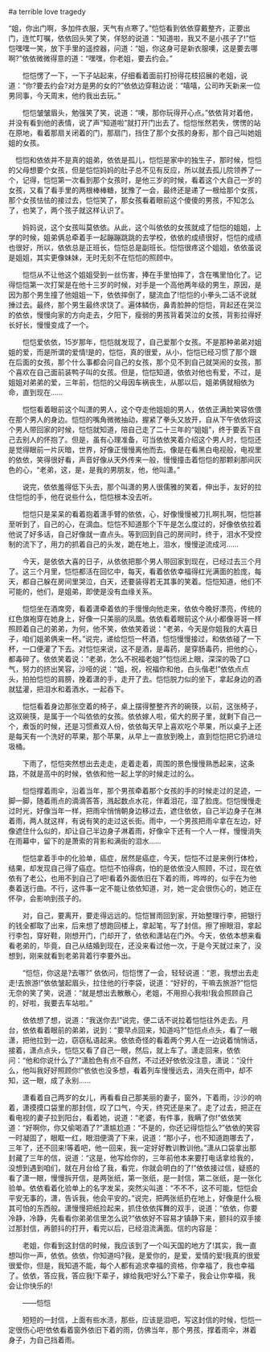 #a terrible love tragedy

“姐，你出门啊，多加件衣服，天气有点寒了。”恺恺看到依依穿戴整齐，正要出门，连忙叮嘱，依依回头笑了笑，佯怒的说道：“知道啦，我又不是小孩子了!”恺恺嘿嘿一笑，放下手里的遥控器，问道：“姐，你这身可是新衣服噢，这是要去哪啊?”依依微微得意的道：“嘿嘿，你老姐，要去约会。”

　　恺恺愣了一下，一下子站起来，仔细看着面前打扮得花枝招展的老姐，说道：“你?要去约会?对方是男的女的?”依依边穿鞋边说：“嘻嘻，公司昨天新来一位男同事，今天周末，他约我出去玩。”

　　恺恺皱皱眉头，勉强笑了笑，说道：“噢，那你玩得开心点。”依依背对着他，并没有看到他的表情，说了声“知道啦”就打开门出去了。恺恺怅然若失，愣愣的站在原地，看着那扇关闭着的门，那扇门，挡住了那个女孩的身影，那个自己叫她姐姐的女孩。

　恺恺和依依并不是真的姐弟，依依是孤儿，恺恺是家中的独生子，那时候，恺恺的父母想要个女孩，但是恺恺妈妈的肚子总不见有反应，所以就去孤儿院领养了一个，记得，恺恺第一次看到那个女孩时，是他三岁的时候，看着这个大自己一岁的女孩，又看了看手里的两根棒棒糖，犹豫了一会，最终还是递了一根给那个女孩，那个女孩怯怯的接过去，恺恺笑了，那女孩看着眼前这个傻傻的男孩，不知怎么了，也笑了，两个孩子就这样认识了。

　　妈妈说，这个女孩叫莫依依。从此，这个叫依依的女孩就成了恺恺的姐姐，上学的时候，姐弟俩总牵着手一起蹦蹦跳跳的去学校，依依的成绩很好，恺恺的成绩也很好，所以，依依总是正班长，恺恺总是副班长。恺恺很疼这个姐姐，依依虽说是姐姐，其实更像妹妹，无时无刻不在恺恺的照顾中。

　　恺恺从不让他这个姐姐受到一丝伤害，捧在手里怕摔了，含在嘴里怕化了。记得恺恺第一次打架是在他十三岁的时候，对手是一个高他两年级的男生，原因，是因为那个男生撞了他姐姐一下，依依摔倒了，腿流血了!恺恺的小拳头二话不说就捶过去。最终，那个男生最终求饶了。遍体鳞伤，鼻青脸肿的恺恺，背起还在哭泣的依依，慢慢向家的方向走去，夕阳下，瘦弱的男孩背着哭泣的女孩，背影拉得好长好长，慢慢变成了一个。

　　恺恺爱依依，15岁那年，恺恺就发现了，自己爱那个女孩。不是那种弟弟对姐姐的爱，而是所谓的爱情!是的，恺恺，真的很爱，从小，恺恺已经习惯了那个跟在后面的女孩，那个什么事都会问自己的女孩，那个见不到自己就哭闹的女孩，那个喜欢在自己面前装鸭子叫的女孩。但是，恺恺知道，依依对他也有爱，不过，是姐姐对弟弟的爱，三年前，恺恺的父母因车祸丧生，从那以后，姐弟俩就相依为命，直到现在……

　　恺恺看着眼前这个叫潇的男人，这个夺走他姐姐的男人，依依正满脸笑容依偎在那个男人的身边。恺恺的嘴角微微抽动，握紧了拳头又放开，自从下午依依将这个男人带回家的时候，恺恺就知道，陪自己走了二十三年的“姐姐”，终于要丢下自己去别人的怀抱了。但是，虽有心理准备，可当依依笑着介绍这个男人时，恺恺还是觉得眼前一片灰暗，世界，好像正慢慢离他而去。像是在看黑白电视般，电视里的依依，笑得很好看，声音好像从天外传来一般，慢慢撞击着恺恺的那颗刹那间灰色的心，“老弟，这，是，是我的男朋友，他，他叫潇。”

　　说完，依依羞得低下头去，那个叫潇的男人很儒雅的笑着，伸出手，友好的拉住恺恺的手，他在说些什么，恺恺根本没去听。

　　恺恺只是呆呆的看着抱着潇手臂的依依，心，好像慢慢被刀扎啊扎啊，恺恺甚至听到了，自己的心，在滴血。恺恺不知道那个下午是怎么度过的，好像依依拉着他说了好多话，自己好像就一直点头。等到回到自己的房间时，终于，泪水不受控制的流下了，用力的抓着自己的头发，跪在地上，泪水，慢慢逆流成河……

　　今天，是依依大喜的日子，从依依把那个男人带回家到现在，已经过去三个月了。这三个月里，恺恺都活在回忆中，每天，看着依依幸福得红光满面的脸庞，每天，都自己躲在房间里哭泣，白天，还要装得若无其事的笑着。恺恺知道，他们不可能的，他们，是姐弟，即使是没有血缘关系。

　　恺恺坐在酒席旁，看着潇牵着依的手慢慢向他走来，依依今晚好漂亮，传统的红色旗袍穿在她身上，好像一只美丽的凤凰。依依看着眼前这个从小都像哥哥一样照顾着自己的弟弟，为何，他不笑，依依笑着说：“老弟，今天是你姐我的大喜日子，咱们姐弟俩来一杯。”说完，递给恺恺一杯酒，恺恺慢慢接过，和依依碰了一下杯，一口便灌了下去。对恺恺来说，这不是酒，是毒药，是穿肠毒药，把他的心，都毒碎了。依依笑着说：“老弟，怎么不祝福老姐?”恺恺闭上眼，深深的吸了口气，努力的挤出笑容，沙哑的说：“姐，祝，祝福你和他，白头偕老!”依依点点头，拍拍恺恺的肩膀，挽着潇的手，走开了去。恺恺脱力似的坐下，拿起身边的酒就猛灌，把泪水和着酒水，一起吞下。

　　恺恺看着身边那张空着的椅子，桌上摆得整整齐齐的碗筷，以前，这张椅子，这双碗筷，是属于一个叫依依的女孩。依依嫁人啦，偌大的房子里，就剩下自己一个，煮饭的时候，还是习惯煮双人份，依依每天早上喜欢吃个苹果，所以桌子上还是每天有一个洗好的苹果，那个苹果，从早上一直放到晚上，直到恺恺把它扔进垃圾桶。

　　下雨了，恺恺突然想出去走走，走着走着，周围的景色慢慢熟悉起来，这条路，不就是高中的时候，依依和他一起上学的时候走过的么。

　　恺恺撑着雨伞，沿着当年，那个男孩牵着那个女孩的手的时候走过的足迹，一脚一脚，随着雨点的滴滴答答，溅起数点水花，伴着泪花，湿了脸庞。恺恺慢慢走过时光，好像当年一样，把雨伞悄悄朝身边移过去，遮住依依，自己半边身子在淋着雨，两人就这样，有说有笑的走过这长街。雨中，一个男孩把雨伞拿在左边，好像遮住什么似的，却让自己半边身子淋着雨，好像伞下还有一个人一样，慢慢消失在雨幕中，留下的是萧索的背影和满街的泪水……

　　恺恺拿着手中的化验单，癌症，居然是癌症，今天，恺恺不过是来例行体检，结果，却发现自己得了癌症。恺恺不怕得病，怕的是依依没人照顾，不过，现在依依有了老公，也用不到自己了吧!看着外面依旧在下着的雨，哗哗的，似乎在为他奏着送行曲。不行，这件事一定不能让依依知道，对，她一定会很伤心的，她正在怀孕，会影响到孩子的。

　　对，自己，要离开，要走得远远的。恺恺冒雨回到家，开始整理行李，把银行的钱全都取了出来，后来想了想跑回楼上，拿起笔，写了封信。擦了擦眼泪，拿起行李包，穿好鞋，刚想开门，门却开了，依依和潇站在门外。今天，依依本想来看看老弟的，毕竟，自己从结婚到现在，还没来看过他一次，于是今天就过来了，没想到，刚来就看到老弟背着行李要外出。

　　“恺恺，你这是?去哪?” 依依问，恺恺愣了一会，轻轻说道：“恩，我想出去走走!去旅游!”依依皱起眉头，拉住他的行李袋，说道：“好好的，干嘛去旅游?”恺恺无奈的笑了笑，说道：“就是想出去散散心，老姐，不用担心我啦!我会照顾自己的，好啦，我要去车站啦。”

　　依依想了想，说道：“我送你去!”说完，便二话不说拉着恺恺往外走去。月台，依依看着眼前的弟弟，说到：“要早点回来，知道吗?”恺恺点点头，看了一眼潇，把他拉到一边，窃窃私语起来。依依奇怪的看着两个男人在一边说着悄悄话，接着，潇点点头，恺恺又看了自己一眼，然后，就上车了。潇走回来，依依问：“他和你说什么了?”潇脸色有点不自然，不过还好依依没注意，潇说：“没什么，他叫我好好照顾你!”依依也没多想，看着列车慢慢远去，消失在雨中，却不知，这一眼，成了永别……

　　潇看着自己两岁的女儿，再看看自己那美丽的妻子，窗外，下着雨，沙沙的响着，潇摸摸口袋里的那封信，叹了口气，今天，终究还是来了。走了过去，把正在看电视的妻子拉到阳台，看着她，说道：“老婆，有件事，我瞒了你!”依依笑道：“好啊你，你又偷喝酒了?”潇尴尬道：“不是的，你还记得恺恺么?”依依的笑容一时凝固了，眼眶一红，眼泪便滴了下来，说道：“那小子，也不知道跑哪去了，三年了，还不回来!等着吧，他一回来，我一定好好教训教训他。”潇从口袋拿出那封藏了三年的信，说道：“这是，他写给你的，三年前他本来要打电话拿给我的，没想到遇到咱们，就在月台给了我，看完，你就会明白的了!”依依接过信，疑惑的看了潇一眼，慢慢拆开信，是两张纸，第一张纸，是一封信，第二张纸，是一张化验单。依依看着化验单上的名字发呆，突然尖叫道：“不不不，这不可能，恺恺会平安无事的，潇，告诉我，他会平安的。”说完，把两张纸扔在地上，好像是什么极其可怕的东西般。潇慢慢把纸捡起来，抓住依依挥舞的双手，说道：“依依，你要冷静，冷静，先看看你弟弟信里怎么说?”依依好不容易才镇静下来，颤抖的双手接过那封信，再颤抖的打开，看完以后，已经泪流满面。信的内容是：

　　老姐，你看到这封信的时候，我应该到了一个叫天国的地方了!其实，我一直想叫你一声，依依。依依，你知道吗?我，是爱你的，是爱，爱情的爱!我真的很爱很爱你，但是，我知道不能，每个人都有追求幸福的资格，你幸福了，我也幸福了。依依，答应我，答应我!下辈子，嫁给我吧!好么?下辈子，我会让你幸福，我会让你快乐的!

　　——恺恺

　　短短的一封信，上面有些水渍，那些，应该是泪吧，写这封信的时候，恺恺一定很伤心吧!依依看着窗外依旧下着的雨，仿佛当年，那个男孩，撑着雨伞，淋着身子，为自己挡着雨。
